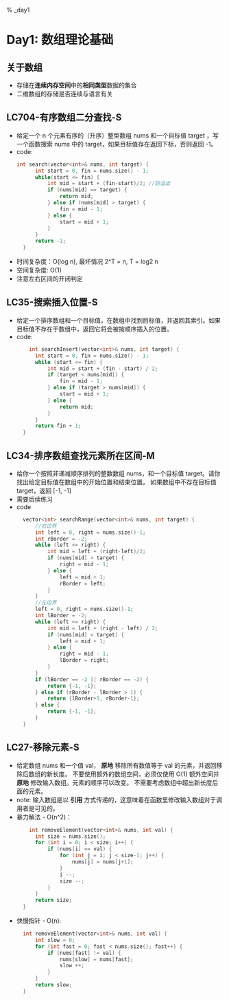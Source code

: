% _day1

# Day1: 数组理论基础

## 关于数组
- 存储在**连续内存空间**中的**相同类型**数据的集合
- 二维数组的存储是否连续与语言有关

## LC704-有序数组二分查找-S
- 给定一个 n 个元素有序的（升序）整型数组 nums 和一个目标值 target  ，写一个函数搜索 nums 中的 target，如果目标值存在返回下标，否则返回 -1。
- code:
  ```C++
  int search(vector<int>& nums, int target) {
        int start = 0, fin = nums.size() - 1;
        while(start <= fin) {
            int mid = start + (fin-start)/2; //防溢出
            if (nums[mid] == target) {
                return mid;
            } else if (nums[mid] > target) {
                fin = mid - 1;
            } else {
                start = mid + 1;
            }
        }
        return -1;
    }
  ```
- 时间复杂度：O(log n), 最坏情况 2^T = n, T = log2 n
- 空间复杂度: O(1)
- 注意左右区间的开闭判定

## LC35-搜索插入位置-S
- 给定一个排序数组和一个目标值，在数组中找到目标值，并返回其索引。如果目标值不存在于数组中，返回它将会被按顺序插入的位置。
- code:
  ```C++
      int searchInsert(vector<int>& nums, int target) {
        int start = 0, fin = nums.size() - 1;
        while (start <= fin) {
            int mid = start + (fin - start) / 2;
            if (target < nums[mid]) {
                fin = mid - 1;
            } else if (target > nums[mid]) {
                start = mid + 1;
            } else {
                return mid;
            }
        }
        return fin + 1;
    }
  ```

## LC34-排序数组查找元素所在区间-M
- 给你一个按照非递减顺序排列的整数数组 nums，和一个目标值 target。请你找出给定目标值在数组中的开始位置和结束位置。
如果数组中不存在目标值 target，返回 [-1, -1]
- 需要后续练习
- code
  ```C++
    vector<int> searchRange(vector<int>& nums, int target) {
        //右边界
        int left = 0, right = nums.size()-1;
        int rBorder = -2;
        while (left <= right) {
            int mid = left + (right-left)/2;
            if (nums[mid] > target) {
                right = mid - 1;
            } else {
                left = mid + 1;
                rBorder = left;
            }
        }
        //左边界
        left = 0, right = nums.size()-1;
        int lBorder = -2;
        while (left <= right) {
            int mid = left + (right - left) / 2;
            if (nums[mid] < target) {
                left = mid + 1;
            } else {
                right = mid - 1;
                lBorder = right;
            }
        }
        if (lBorder == -2 || rBorder == -2) {
            return {-1, -1};
        } else if (rBorder - lBorder > 1) {
            return {lBorder+1, rBorder-1};
        } else {
            return {-1, -1};
        }
    }
  ```

## LC27-移除元素-S
- 给定数组 nums 和一个值 val， **原地** 移除所有数值等于 val 的元素，并返回移除后数组的新长度。
 不要使用额外的数组空间，必须仅使用 O(1) 额外空间并 **原地** 修改输入数组。元素的顺序可以改变。
 不需要考虑数组中超出新长度后面的元素。
- note: 输入数组是以 **引用** 方式传递的，这意味着在函数里修改输入数组对于调用者是可见的。
- 暴力解法 - O(n^2)：
  ```C++
      int removeElement(vector<int>& nums, int val) {
        int size = nums.size();
        for (int i = 0; i < size; i++) {
            if (nums[i] == val) {
                for (int j = i; j < size-1; j++) {
                    nums[j] = nums[j+1];
                }
                i --;
                size --;
            }
        }
        return size;
    }
  ```
- 快慢指针 - O(n):
  ```C++
    int removeElement(vector<int>& nums, int val) {
        int slow = 0;
        for (int fast = 0; fast < nums.size(); fast++) {
            if (nums[fast] != val) {
                nums[slow] = nums[fast];
                slow ++;
            }
        }
        return slow;
    }
  ```